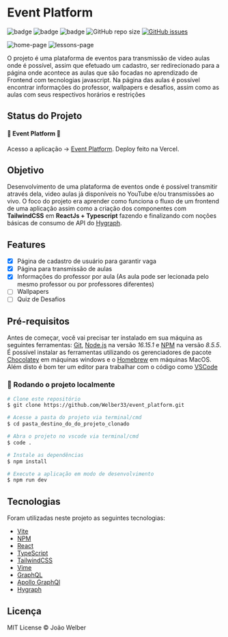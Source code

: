 
Event Platform
==============
![badge](https://img.shields.io/static/v1?label=ReactJs&message=v18.2.0&color=00875f)
![badge](https://img.shields.io/static/v1?label=NPM&message=v8.5.5&color=00875f)
![badge](https://img.shields.io/static/v1?label=Node&message=v16.15.1&color=00875f)
![GitHub repo size](https://img.shields.io/github/repo-size/Welber33/event_plataform?color=%2300875f)
[![GitHub issues](https://img.shields.io/github/issues/Welber33/event_plataform?color=%2300875f)](https://github.com/Welber33/event_plataform/issues)

![home-page](https://user-images.githubusercontent.com/44277956/185512357-f3494a07-6be6-41c3-8ae1-ff7262e83f4b.png)
![lessons-page](https://user-images.githubusercontent.com/44277956/185512362-f35b4181-627f-45fc-9be1-d4207fd01ae0.png)

O projeto é uma plataforma de eventos para transmissão de video aulas onde é possível, assim que efetuado um cadastro, ser redirecionado para a página onde acontece as aulas que são focadas no aprendizado de Frontend com tecnologias javascript. Na página das aulas é possível encontrar informações do professor, wallpapers e desafios, assim como as aulas com seus respectivos horários e restrições


## Status do Projeto

#### 🚀 Event Platform 🚀
Acesso a aplicação → [Event Platform](https://event-plataform-cyan.vercel.app/). Deploy feito na Vercel.

## Objetivo

Desenvolvimento de uma plataforma de eventos onde é possível transmitir através dela, video aulas já disponíveis no YouTube e/ou transmissões ao vivo. O foco do projeto era aprender como funciona o fluxo de um frontend de uma aplicação assim como a criação dos componentes com **TailwindCSS** em **ReactJs + Typescript** fazendo e finalizando com noções básicas de consumo de API do [Hygraph](https://hygraph.com/).


## Features

- [x] Página de cadastro de usuário para garantir vaga
- [x] Página para transmissão de aulas
- [x] Informações do professor por aula (As aula pode ser lecionada pelo mesmo professor ou por professores diferentes)
- [ ] Wallpapers
- [ ] Quiz de Desafios

## Pré-requisitos

Antes de começar, você vai precisar ter instalado em sua máquina as seguintes ferramentas:
[Git](https://git-scm.com), [Node.js](https://nodejs.org/en/) na versão *16.15.1* e [NPM](https://www.npmjs.com/) na versão *8.5.5*. É possível instalar as ferramentas utilizando os gerenciadores de pacote [Chocolatey](https://chocolatey.org/) em máquinas windows e o [Homebrew](https://brew.sh/index_pt-br) em máquinas MacOS.
Além disto é bom ter um editor para trabalhar com o código como [VSCode](https://code.visualstudio.com/)

### 🎲 Rodando o projeto localmente

```bash
# Clone este repositório
$ git clone https://github.com/Welber33/event_platform.git

# Acesse a pasta do projeto via terminal/cmd
$ cd pasta_destino_do_do_projeto_clonado

# Abra o projeto no vscode via terminal/cmd
$ code .

# Instale as dependências
$ npm install

# Execute a aplicação em modo de desenvolvimento
$ npm run dev
```

## Tecnologias 

Foram utilizadas neste projeto as seguintes tecnologias: 
- [Vite](https://vitejs.dev/)
- [NPM](https://www.npmjs.com/)
- [React](https://pt-br.reactjs.org/)
- [TypeScript](https://www.typescriptlang.org/)
- [TailwindCSS](https://tailwindcss.com/)
- [Vime](https://vimejs.com/)
- [GraphQL](https://graphql.org/)
- [Apollo GraphQl](https://www.apollographql.com/)
- [Hygraph](https://hygraph.com/)

## Licença

MIT License © João Welber
